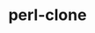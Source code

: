 ---
title: "perl-clone"
layout: cache
categories: [package, develop-2023-06-25]
meta: {"versions": ["0.46"], "compilers": ["gcc@=7.3.1"], "oss": ["amzn2"], "platforms": ["linux"], "targets": ["aarch64", "neoverse_n1", "x86_64_v3"], "stacks": ["aws-ahug", "aws-ahug-aarch64", "root"], "num_specs": 3, "num_specs_by_stack": {"root": 3, "aws-ahug-aarch64": 2, "aws-ahug": 1}}
spec_details: [{"hash": "mg2dwabbpfecta3ncs2uyfsepholbozv", "compiler": "gcc@=7.3.1", "versions": ["0.46"], "os": "amzn2", "platform": "linux", "target": "aarch64", "variants": ["build_system=perl"], "stacks": ["root", "aws-ahug-aarch64"], "size": "-", "tarball": "https://binaries.spack.io/releases/develop-2023-06-25/build_cache/linux-amzn2-aarch64/gcc-7.3.1/perl-clone-0.46/linux-amzn2-aarch64-gcc-7.3.1-perl-clone-0.46-mg2dwabbpfecta3ncs2uyfsepholbozv.spack"}, {"hash": "asq4k4nnuak452xpttypn4jlaskknxij", "compiler": "gcc@=7.3.1", "versions": ["0.46"], "os": "amzn2", "platform": "linux", "target": "x86_64_v3", "variants": ["build_system=perl"], "stacks": ["aws-ahug", "root"], "size": "-", "tarball": "https://binaries.spack.io/releases/develop-2023-06-25/build_cache/linux-amzn2-x86_64_v3/gcc-7.3.1/perl-clone-0.46/linux-amzn2-x86_64_v3-gcc-7.3.1-perl-clone-0.46-asq4k4nnuak452xpttypn4jlaskknxij.spack"}, {"hash": "3sw6sgt5ed7cvueynjysounwo5jv53h3", "compiler": "gcc@=7.3.1", "versions": ["0.46"], "os": "amzn2", "platform": "linux", "target": "neoverse_n1", "variants": ["build_system=perl"], "stacks": ["root", "aws-ahug-aarch64"], "size": "-", "tarball": "https://binaries.spack.io/releases/develop-2023-06-25/build_cache/linux-amzn2-neoverse_n1/gcc-7.3.1/perl-clone-0.46/linux-amzn2-neoverse_n1-gcc-7.3.1-perl-clone-0.46-3sw6sgt5ed7cvueynjysounwo5jv53h3.spack"}]
---